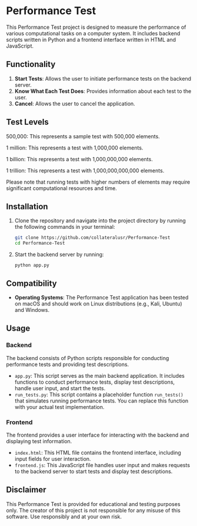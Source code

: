 # Performance Test

This Performance Test project is designed to measure the performance of various computational tasks on a computer system. It includes backend scripts written in Python and a frontend interface written in HTML and JavaScript.

## Functionality

1. **Start Tests**: Allows the user to initiate performance tests on the backend server.
2. **Know What Each Test Does**: Provides information about each test to the user.
3. **Cancel**: Allows the user to cancel the application.

## Test Levels

500,000: This represents a sample test with 500,000 elements.

1 million: This represents a test with 1,000,000 elements.

1 billion: This represents a test with 1,000,000,000 elements.

1 trillion: This represents a test with 1,000,000,000,000 elements.

Please note that running tests with higher numbers of elements may require significant computational resources and time.

## Installation

1. Clone the repository and navigate into the project directory by running the following commands in your terminal:

   ```bash
   git clone https://github.com/collateralusr/Performance-Test
   cd Performance-Test

   ```

4. Start the backend server by running:
   ```
   python app.py
   ```

## Compatibility

- **Operating Systems**: The Performance Test application has been tested on macOS and should work on Linux distributions (e.g., Kali, Ubuntu) and Windows.

## Usage

### Backend

The backend consists of Python scripts responsible for conducting performance tests and providing test descriptions.

- `app.py`: This script serves as the main backend application. It includes functions to conduct performance tests, display test descriptions, handle user input, and start the tests.
- `run_tests.py`: This script contains a placeholder function `run_tests()` that simulates running performance tests. You can replace this function with your actual test implementation.

### Frontend

The frontend provides a user interface for interacting with the backend and displaying test information.

- `index.html`: This HTML file contains the frontend interface, including input fields for user interaction.
- `frontend.js`: This JavaScript file handles user input and makes requests to the backend server to start tests and display test descriptions.


## Disclaimer

This Performance Test is provided for educational and testing purposes only. The creator of this project is not responsible for any misuse of this software. Use responsibly and at your own risk.

